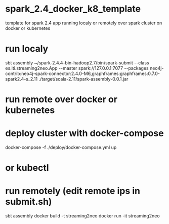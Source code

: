 # spark_2.4_docker_k8_template
template for spark 2.4 app running localy or remotely over spark cluster on docker or kubernetes

# run localy

sbt assembly
~/spark-2.4.4-bin-hadoop2.7/bin/spark-submit  --class es.iti.streaming2neo.App  --master spark://127.0.0.1:7077  --packages neo4j-contrib:neo4j-spark-connector:2.4.0-M6,graphframes:graphframes:0.7.0-spark2.4-s_2.11  ./target/scala-2.11/spark-assembly-0.0.1.jar


# run remote over docker or kubernetes

# deploy cluster with docker-compose 

docker-compose -f ./deploy/docker-compose.yml up

# or kubectl


# run remotely (edit remote ips in submit.sh)
sbt assembly
docker build -t streaming2neo
docker run -it streaming2neo





